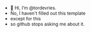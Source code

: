 - 👋 Hi, I’m @tordevries.
- No, I haven't filled out this template
- except for this
- so github stops asking me about it.

<!---
tordevries/tordevries is a ✨ special ✨ repository because its `README.md` (this file) appears on your GitHub profile.
You can click the Preview link to take a look at your changes.
--->
